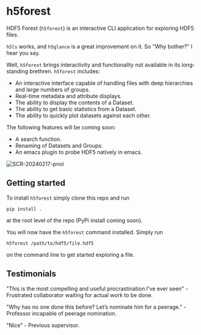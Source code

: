 # h5forest
HDF5 Forest (`h5forest`) is an interactive CLI application for exploring HDF5 files.

`h5ls` works, and `h5glance` is a great improvement on it. So "Why bother?" I hear you say. 

Well, `h5forest` brings interactivity and functionality not available in its long-standing brethren. `h5forest` includes:

- An interactive interface capable of handling files with deep hierarchies and large numbers of groups.
- Real-time metadata and attribute displays.
- The ability to display the contents of a Dataset.
- The ability to get basic statistics from a Dataset.
- The ability to quickly plot datasets against each other.

The following features will be coming soon:
- A search function.
- Renaming of Datasets and Groups.
- An emacs plugin to probe HDF5 natively in emacs.

![SCR-20240217-pnoi](https://github.com/WillJRoper/h5forest/assets/40025495/365a9a54-95ce-4642-8e60-b3c176b40201)

## Getting started

To install `h5forest` simply clone this repo and run

```
pip install .
```

at the root level of the repo (PyPi install coming soon). 

You will now have the `h5forest` command installed. Simply run

```
h5forest /path/to/hdf5/file.hdf5
```

on the command line to get started exploring a file.

## Testimonials

"This is the most compelling and useful procrastination I've ever seen" - Frustrated collaborator waiting for actual work to be done.

"Why has no one done this before? Let’s nominate him for a peerage." - Professor incapable of peerage nomination.

"Nice" - Previous supervisor.



